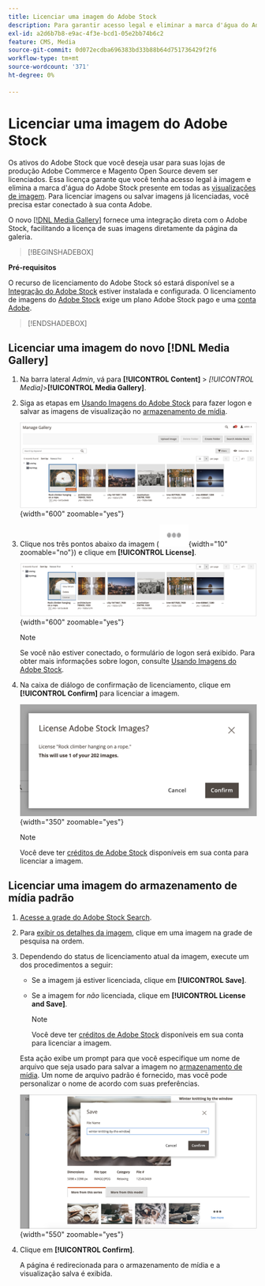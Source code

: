 ```yaml
---
title: Licenciar uma imagem do Adobe Stock
description: Para garantir acesso legal e eliminar a marca d'água do Adobe Stock, licencie suas imagens do Adobe Stock.
exl-id: a2d6b7b8-e9ac-4f3e-bcd1-05e2bb74b6c2
feature: CMS, Media
source-git-commit: 0d072ecdba696383bd33b88b64d751736429f2f6
workflow-type: tm+mt
source-wordcount: '371'
ht-degree: 0%

---
```


# Licenciar uma imagem do Adobe Stock

Os ativos do Adobe Stock que você deseja usar para suas lojas de produção Adobe Commerce e Magento Open Source devem ser licenciados. Essa licença garante que você tenha acesso legal à imagem e elimina a marca d&#39;água do Adobe Stock presente em todas as [visualizações de imagem](./adobe-stock-save-preview.md). Para licenciar imagens ou salvar imagens já licenciadas, você precisa estar conectado à sua conta Adobe.

O novo [[!DNL Media Gallery]](media-gallery.md) fornece uma integração direta com o Adobe Stock, facilitando a licença de suas imagens diretamente da página da galeria.

>[!BEGINSHADEBOX]

**Pré-requisitos**

O recurso de licenciamento do Adobe Stock só estará disponível se a [Integração do Adobe Stock](./adobe-stock.md) estiver instalada e configurada. O licenciamento de imagens do [Adobe Stock][adobe-stock] exige um plano Adobe Stock pago e uma [conta Adobe][adobe-signin].

>[!ENDSHADEBOX]

## Licenciar uma imagem do novo [!DNL Media Gallery]

1. Na barra lateral _Admin_, vá para **[!UICONTROL Content]** > _[!UICONTROL Media]_>**[!UICONTROL Media Gallery]**.

1. Siga as etapas em [Usando Imagens do Adobe Stock](./adobe-stock-manage.md) para fazer logon e salvar as imagens de visualização no [armazenamento de mídia](./media-storage.md).

   ![Imagem de visualização salva](./assets/adobe-stock-gallery-unlicensed.png){width="600" zoomable="yes"}

1. Clique nos três pontos abaixo da imagem (![ícone do menu Ativo](./assets/media-gallery-asset-menu-icon.png){width="10" zoomable="no"}) e clique em **[!UICONTROL License]**.

   ![Ações de imagem do Adobe Stock](./assets/adobe-stock-gallery-image-actions.png){width="600" zoomable="yes"}

   >[!NOTE]
   >
   >Se você não estiver conectado, o formulário de logon será exibido. Para obter mais informações sobre logon, consulte [Usando Imagens do Adobe Stock](./adobe-stock-manage.md).

1. Na caixa de diálogo de confirmação de licenciamento, clique em **[!UICONTROL Confirm]** para licenciar a imagem.

   ![Confirmação de Licença](./assets/adobe-stock-gallery-license-confirm.png){width="350" zoomable="yes"}

   >[!NOTE]
   >
   >Você deve ter [créditos de Adobe Stock][stock-credits] disponíveis em sua conta para licenciar a imagem.

## Licenciar uma imagem do armazenamento de mídia padrão

1. [Acesse a grade do Adobe Stock Search][access-search].

1. Para [exibir os detalhes da imagem][view-details], clique em uma imagem na grade de pesquisa na ordem.

1. Dependendo do status de licenciamento atual da imagem, execute um dos procedimentos a seguir:

   - Se a imagem já estiver licenciada, clique em **[!UICONTROL Save]**.

   - Se a imagem for _não_ licenciada, clique em **[!UICONTROL License and Save]**.

     >[!NOTE]
     >
     >Você deve ter [créditos de Adobe Stock][stock-credits] disponíveis em sua conta para licenciar a imagem.

   Esta ação exibe um prompt para que você especifique um nome de arquivo que seja usado para salvar a imagem no [armazenamento de mídia](./media-storage.md). Um nome de arquivo padrão é fornecido, mas você pode personalizar o nome de acordo com suas preferências.

   ![Salvar imagem licenciada do Adobe Stock](./assets/adobe-stock-save-licensed.png){width="550" zoomable="yes"}

1. Clique em **[!UICONTROL Confirm]**.

   A página é redirecionada para o armazenamento de mídia e a visualização salva é exibida.

[access-search]: adobe-stock-manage.md#access-the-adobe-stock-search-grid
[view-details]: adobe-stock-manage.md#view-image-details
[stock-credits]: https://helpx.adobe.com/stock/help/credit-packs.html
[adobe-stock]: https://stock.adobe.com
[adobe-signin]: https://helpx.adobe.com/manage-account/using/access-adobe-id-account.html
